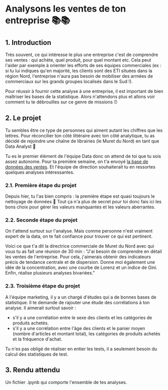 # Analysons les ventes de ton entreprise 📚📚

## 1. Introduction
Très souvent, ce qui intéresse le plus une entreprise c'est de comprendre ses ventes : qui achète, quel produit, pour quel montant etc. Cela peut l'aider par exemple à orienter les efforts de ses équipes commerciales (ex : si tu lui indiques qu'en majorité, les clients sont des ETI situées dans la région Nord, l'entreprise n'aura pas besoin de mobiliser des armées de commerciaux sur les grands groupes localisés dans le Sud !). 

Pour réussir à fournir cette analyse à une entreprise, il est important de bien maîtriser les bases de la statistique. Alors n'attendons plus et allons voir comment tu te débrouilles sur ce genre de missions ⏰

## 2. Le projet

Tu sembles être ce type de personnes qui aiment autant les chiffres que les lettres. Pour réconcilier ton côté littéraire avec ton côté analytique, tu as décidé de rejoindre une chaîne de librairies (le Muret du Nord) en tant que Data Analyst 🤝 

Tu es le premier élément de l'équipe Data donc on attend de toi que tu sois assez autonome. Pour ta première semaine, on t'a envoyé [la base de données des ventes](https://drive.google.com/file/d/1drWOC36nf61q5LAxV5R6j0BHgso6_rs1/view?usp=sharing). Et l'équipe de direction souhaiterait tu en ressortes quelques analyses intéressantes.

### 2.1. Première étape du projet
Depuis hier, tu l'as bien compris : la première étape est quasi toujours le nettoyage de données 🧹 Tout ça n'a plus de secret pour toi donc fais ici les bons choix pour gérer les valeurs manquantes et les valeurs aberrantes.

### 2.2. Seconde étape du projet
On t'attend surtout sur l'analyse. Mais comme personne n'est vraiment expert de la data, on te fait confiance pour trouver ce qui est pertinent. 

Voici ce que t'a dit la directrice commerciale de Muret du Nord avec qui vous tu as fait une réunion de 30 min :
"J'ai besoin de comprendre en détail les ventes de l'entreprise. Pour cela, j'aimerais obtenir des indicateurs précis de tendance centrale et de dispersion. Donne moi également une idée de la concentration, avec une courbe de Lorenz et un indice de Gini. Enfin, réalise plusieurs analyses bivariées."

### 2.3. Troisième étape du projet
A l'équipe marketing, il y a un chargé d'études qui a de bonnes bases de statistique. Il te demande de rajouter une étude des corrélations à ton analyse. Il aimerait surtout savoir : 
- s'il y a une corrélation entre le sexe des clients et les catégories de produits achetés. 
- s'il y a une corrélation entre l'âge des clients et le panier moyen (nombre d'articles et montant total), les catégories de produits achetés et la fréquence d'achat.

Tu n'es pas obligé de réaliser en entier les tests, il a seulement besoin du calcul des statistiques de test.

## 3. Rendu attendu
Un fichier .ipynb qui comporte l'ensemble de tes analyses. 
